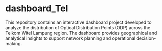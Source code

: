 # dashboard_Tel
This repository contains an interactive dashboard project developed to analyze the distribution of Optical Distribution Points (ODP) across the Telkom Witel Lampung region. The dashboard provides geographical and analytical insights to support network planning and operational decision-making.

